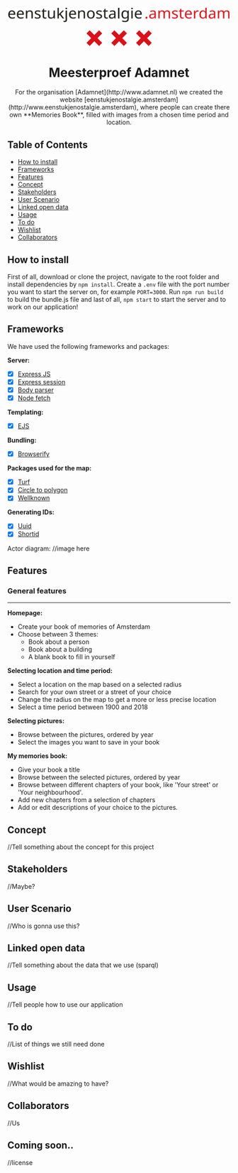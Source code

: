 [![title](screenshots/title.svg)](http://www.eenstukjenostalgie.amsterdam)

<div align="center">
  <img src="screenshots/crosses.svg">
  <h1>Meesterproef Adamnet</h1>
  <p width="50%">
    For the organisation [Adamnet](http://www.adamnet.nl) we created the website [eenstukjenostalgie.amsterdam](http://www.eenstukjenostalgie.amsterdam), where people can create there own **Memories Book**, filled with images from a chosen time period and location.
  </p>
</div>

## Table of Contents

* [How to install](#how-to-install)
* [Frameworks](#frameworks)
* [Features](#features)
* [Concept](#concept)
* [Stakeholders](#stakeholders)
* [User Scenario](#user-scenario)
* [Linked open data](#linked-open-data)
* [Usage](#usage)
* [To do](#to-do)
* [Wishlist](#wishlist)
* [Collaborators](#collaborators)

## How to install

First of all, download or clone the project, navigate to the root folder and install dependencies by `npm install`.
Create a `.env` file with the port number you want to start the server on, for example `PORT=3000`.
Run `npm run build` to build the bundle.js file and last of all, `npm start` to start the server and to work on our application!

## Frameworks

We have used the following frameworks and packages:

**Server:**
- [x] [Express JS](https://expressjs.com/)
- [x] [Express session](https://www.npmjs.com/package/express-session)
- [x] [Body parser](https://www.npmjs.com/package/body-parser)
- [x] [Node fetch](https://www.npmjs.com/package/node-fetch)

**Templating:**
- [x] [EJS](http://ejs.co/)

**Bundling:**
- [x] [Browserify](http://browserify.org/)

**Packages used for the map:**
- [x] [Turf](http://turfjs.org/)
- [x] [Circle to polygon](https://www.npmjs.com/package/circle-to-polygon)
- [x] [Wellknown](https://www.npmjs.com/package/wellknown)

**Generating IDs:**
- [x] [Uuid](https://www.npmjs.com/package/uuid)
- [x] [Shortid](https://www.npmjs.com/package/shortid)

Actor diagram:
//image here

## Features

### General features
---

**Homepage:**
* Create your book of memories of Amsterdam
* Choose between 3 themes:
  * Book about a person
  * Book about a building
  * A blank book to fill in yourself

**Selecting location and time period:**
* Select a location on the map based on a selected radius
* Search for your own street or a street of your choice
* Change the radius on the map to get a more or less precise location
* Select a time period between 1900 and 2018

**Selecting pictures:**
* Browse between the pictures, ordered by year
* Select the images you want to save in your book

**My memories book:**
* Give your book a title
* Browse between the selected pictures, ordered by year
* Browse between different chapters of your book, like 'Your street' or 'Your neighbourhood'.
* Add new chapters from a selection of chapters
* Add or edit descriptions of your choice to the pictures.

<!-- ### Technical features
--- -->

## Concept

//Tell something about the concept for this project

## Stakeholders

//Maybe?

## User Scenario

//Who is gonna use this?

## Linked open data

//Tell something about the data that we use (sparql)

## Usage

//Tell people how to use our application

## To do

//List of things we still need done

## Wishlist

//What would be amazing to have?

## Collaborators

//Us

## Coming soon..

//license
